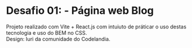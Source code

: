 <h1>
  Desafio 01: - Página web Blog
</h1>
<p>
  Projeto realizado com Vite + React.js com intuiuto de práticar o uso destas tecnologia e uso do BEM no CSS. <br>
  Design: Iuri da comunidade do Codelandia.
</p>
